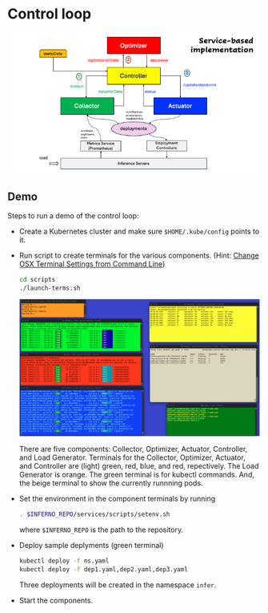 # Control loop

![control-loop](../docs/arch/components.png)

## Demo

Steps to run a demo of the control loop:

- Create a Kubernetes cluster and make sure `$HOME/.kube/config` points to it.
- Run script to create terminals for the various components. (Hint: [Change OSX Terminal Settings from Command Line](https://ict4g.net/adolfo/notes/admin/change-osx-terminal-settings-from-command-line.html))

    ```bash
    cd scripts
    ./launch-terms.sh
    ```

    ![snapshot](../docs/arch/snapshot.png)

    There are five components: Collector, Optimizer, Actuator, Controller, and Load Generator.
    Terminals for the Collector, Optimizer, Actuator, and Controller are (light) green, red, blue, and red, repectively.
    The Load Generator is orange.
    The green terminal is for kubectl commands.
    And, the beige terminal to show the currently runnning pods.

- Set the environment in the component terminals by running

    ```bash
    . $INFERNO_REPO/services/scripts/setenv.sh
    ```

    where `$INFERNO_REPO` is the path to the repository.

- Deploy sample deplyments (green terminal)

    ```bash
    kubectl deploy -f ns.yaml
    kubectl deploy -f dep1.yaml,dep2.yaml,dep3.yaml
    ```

    Three deployments will be created in the namespace `infer`.

- Start the components.
  